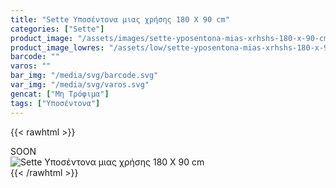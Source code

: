 ```yaml
---
title: "Sette Υποσέντονα μιας χρήσης 180 Χ 90 cm"
categories: ["Sette"]
product_image: "/assets/images/sette-yposentona-mias-xrhshs-180-x-90-cm.jpg"
product_image_lowres: "/assets/low/sette-yposentona-mias-xrhshs-180-x-90-cm.jpg"
barcode: ""
varos: ""
bar_img: "/media/svg/barcode.svg"
var_img: "/media/svg/varos.svg"
gencat: ["Μη Τρόφιμα"]
tags: ["Υποσέντονα"]
---
```

{{< rawhtml >}}

<div class="sload444"><div class="product">SOON<br><div class="pimg"><img alt="Sette Υποσέντονα μιας χρήσης 180 Χ 90 cm" title="Sette Υποσέντονα μιας χρήσης 180 Χ 90 cm" src="/assets/images/sette-yposentona-mias-xrhshs-180-x-90-cm.jpg"></div></div></div>
{{< /rawhtml >}}


